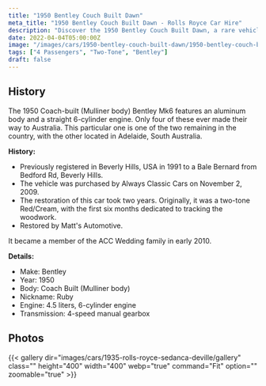 ```yaml
---
title: "1950 Bentley Couch Built Dawn"
meta_title: "1950 Bentley Couch Built Dawn - Rolls Royce Car Hire"
description: "Discover the 1950 Bentley Couch Built Dawn, a rare vehicle with a rich history and exquisite restoration, now part of the Always Classic Cars fleet."
date: 2022-04-04T05:00:00Z
image: "/images/cars/1950-bentley-couch-built-dawn/1950-bentley-couch-built-dawn.jpg"
tags: ["4 Passengers", "Two-Tone", "Bentley"]
draft: false
---
```

## History
The 1950 Coach-built (Mulliner body) Bentley Mk6 features an aluminum body and a straight 6-cylinder engine. Only four of these ever made their way to Australia. This particular one is one of the two remaining in the country, with the other located in Adelaide, South Australia.

**History:**
- Previously registered in Beverly Hills, USA in 1991 to a Bale Bernard from Bedford Rd, Beverly Hills.
- The vehicle was purchased by Always Classic Cars on November 2, 2009.
- The restoration of this car took two years. Originally, it was a two-tone Red/Cream, with the first six months dedicated to tracking the woodwork.
- Restored by Matt's Automotive.

It became a member of the ACC Wedding family in early 2010.

**Details:**
- Make: Bentley
- Year: 1950
- Body: Coach Built (Mulliner body)
- Nickname: Ruby
- Engine: 4.5 liters, 6-cylinder engine
- Transmission: 4-speed manual gearbox

## Photos
{{< gallery dir="images/cars/1935-rolls-royce-sedanca-deville/gallery" class="" height="400" width="400" webp="true" command="Fit" option="" zoomable="true" >}}
